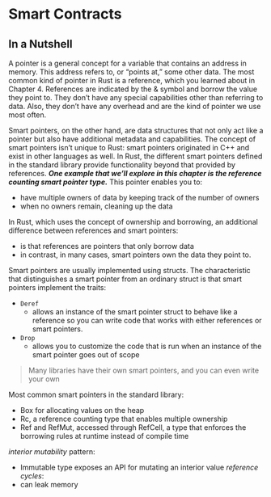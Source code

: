 # Smart Contracts
## In a Nutshell

A pointer is a general concept for a variable that contains an address in memory. This address refers to, or “points at,” some other data. The most common kind of pointer in Rust is a reference, which you learned about in Chapter 4. References are indicated by the & symbol and borrow the value they point to. They don’t have any special capabilities other than referring to data. Also, they don’t have any overhead and are the kind of pointer we use most often.

Smart pointers, on the other hand, are data structures that not only act like a pointer but also have additional metadata and capabilities. The concept of smart pointers isn’t unique to Rust: smart pointers originated in C++ and exist in other languages as well. In Rust, the different smart pointers defined in the standard library provide functionality beyond that provided by references.
_**One example that we’ll explore in this chapter is the reference counting smart pointer type.**_
This pointer enables you to:
- have multiple owners of data by keeping track of the number of owners
- when no owners remain, cleaning up the data

In Rust, which uses the concept of ownership and borrowing, an additional difference between references and smart pointers:
- is that references are pointers that only borrow data
- in contrast, in many cases, smart pointers own the data they point to.

Smart pointers are usually implemented using structs. 
The characteristic that distinguishes a smart pointer from an ordinary struct is that smart pointers implement the traits:
- `Deref`
  - allows an instance of the smart pointer struct to behave like a reference so you can write code that works with either references or smart pointers.
- `Drop`
  - allows you to customize the code that is run when an instance of the smart pointer goes out of scope

> Many libraries have their own smart pointers, and you can even write your own

Most common smart pointers in the standard library:
- Box<T> for allocating values on the heap
- Rc<T>, a reference counting type that enables multiple ownership
- Ref<T> and RefMut<T>, accessed through RefCell<T>, a type that enforces the borrowing rules at runtime instead of compile time

_interior mutability_ pattern:
- Immutable type exposes an API for mutating an interior value
_reference cycles_:
 - can leak memory
